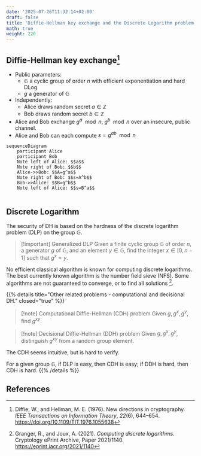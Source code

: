 ```yaml
---
date: '2025-07-26T11:32:14+02:00'
draft: false
title: 'Diffie-Hellman key exchange and the Discrete Logarithm problem'
math: true
weight: 220
---
```


## Diffie-Hellman key exchange[^DifHel76]

- Public parameters:
    - $\mathbb{G}$ a cyclic group of order $n$ with efficient exponentiation and hard DLog
    - $g$ a generator of $\mathbb{G}$
- Independently:
    - Alice draws random secret $a\in \mathbb{Z}$
    - Bob draws random secret $b\in \mathbb{Z}$
- Alice and Bob exchange $g^a \mod n$, $g^b \mod n$ over an insecure, public channel.
- Alice and Bob can each compute $s=g^{ab} \mod n$

```mermaid
sequenceDiagram
    participant Alice
    participant Bob
    Note left of Alice: $$a$$
    Note right of Bob: $$b$$
    Alice->>Bob: $$A=g^a$$
    Note right of Bob: $$s=A^b$$
    Bob->>Alice: $$B=g^b$$
    Note left of Alice: $$s=B^a$$
    
```

## Discrete Logarithm

The security of DH is based on the hardness of the discrete logarithm problem (DLP) on the group $\mathbb{G}$.

> [!important] Generalized DLP 
> Given a finite cyclic group $\mathbb{G}$ of order $n$, a generator $g$ of $\mathbb{G}$, and an element $y \in \mathbb{G}$, find the integer $x\in [0, n-1]$ such that $g^x=y$.

No efficient classical algorithm is known for computing discrete logarithms. The best currently known algorithm is the number field sieve (NFS). Some algorithms are not guaranteed to converge, or to find all solutions [^GraJou21].

{{% details title="Other related problems - computational and decisional DH." closed="true" %}}

> [!note] Computational Diffie-Hellman (CDH) problem
> Given $g, g^x, g^y$, find $g^{xy}$.

> [!note] Decisional Diffie-Hellman (DDH) problem
> Given $g, g^x, g^y$, distinguish $g^{xy}$ from a random group element.

The CDH seems intuitive, but is hard to verify.

For a given group $\mathbb{G}$, if DLP is easy, then CDH is easy; if DDH is hard, then CDH is hard.
{{% /details %}}

## References

[^DifHel76]: Diffie, W., and Hellman, M. E. (1976). New directions in cryptography.
*IEEE Transactions on Information Theory*, *22*(6), 644–654.
https://doi.org/10.1109/TIT.1976.1055638

[^GraJou21]: Granger, R., and Joux, A. (2021). *Computing discrete logarithms*.
Cryptology ePrint Archive, Paper 2021/1140.
https://eprint.iacr.org/2021/1140